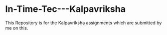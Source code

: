 # In-Time-Tec---Kalpavriksha
This Repository is for the Kalpavriksha assignments which are submitted by me on this.
